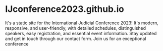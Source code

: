 # IJconference2023.github.io
It's a static site for the International Judicial Conference 2023! It's modern, responsive, and user-friendly, with detailed schedules, distinguished speakers, easy registration, and essential event information. Stay updated and get in touch through our contact form. Join us for an exceptional conference
